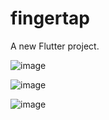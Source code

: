 # fingertap

A new Flutter project.

![image](https://github.com/user-attachments/assets/81c3f5c2-ae03-47cf-aef3-b02587d12f8e)

![image](https://github.com/user-attachments/assets/17e8c41a-d180-42d0-b81f-0f466d129bf9)

![image](https://github.com/user-attachments/assets/1f608b3b-ed5a-4fcf-b2b4-507ec00f735f)



